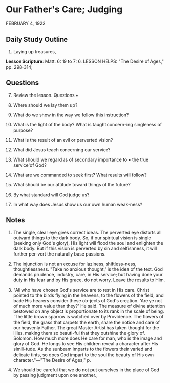 # Our Father's Care; Judging
FEBRUARY 4, 1922

## Daily Study Outline

1. Laying up treasures,

**Lesson Scripture**: Matt. 6: 19 to 7: 6. LESSON HELPS: "The Desire of Ages," pp. 298-314;

## Questions

7. Review the lesson. Questions •

2. Where should we lay them up? 

3. What do we show in the way we follow this instruction? 

4. What is the light of the body? What is taught concern-ing singleness of purpose? 

5. What is the result of an evil or perverted vision? 

6. What did Jesus teach concerning our service? 

7. What should we regard as of secondary importance to • the true service'of God? 

11. What are we commanded to seek first? What results will follow? 

12. What should be our attitude toward things of the future? 

14. By what standard will God judge us? 

15. In what way does Jesus show us our own human weak-ness? 

## Notes

1. The single, clear eye gives correct ideas. The perverted eye distorts all outward things to the dark body. So, if our spiritual vision is single (seeking only God's glory), His light will flood the soul and enlighten the dark body. But if this vision is perverted by sin and selfishness, it will further per-vert the naturally base passions.

2. The injunction is not an excuse for laziness, shiftless-ness, thoughtlessness. "Take no anxious thought," is the idea of the text. God demands prudence, industry, care, in His service; but having done your duty in His fear and by His grace, do not worry. Leave the results to Him.

3. "All who have chosen God's service are to rest in His care. Christ pointed to the birds flying in the heavens, to the flowers of the field, and bade His hearers consider these ob-jects of God's creation. 'Are ye not of much more value than they?' He said. The measure of divine attention bestowed on any object is proportionate to its rank in the scale of being. 'The little brown sparrow is watched over by Providence. The flowers of the field, the grass that carpets the earth, share the notice and care of our heavenly Father. The great Master Artist has taken thought for the lilies, making them so beauti-ful that they outshine the glory of. Solomon. How much more does He care for man, who is the image and glory of God. He longs to see His children reveal a character after His simili-tude. As the sunbeam imparts to the flowers their varied and delicate tints, so does God impart to the soul the beauty of His own character."—"The Desire of Ages," p.

5. We should be careful that we do not put ourselves in the place of God by passing judgment upon one another.,
